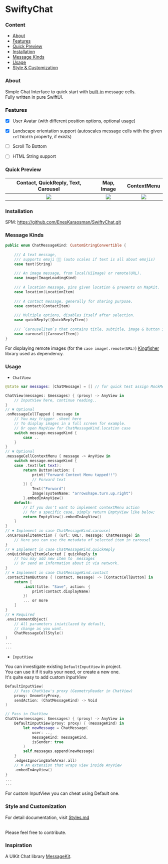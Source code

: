 # SwiftyChat

### Content
* [About](#about)
* [Features](#features)
* [Quick Preview](#quick-preview)
* [Installation](#installation)
* [Message Kinds](#message-kinds)
* [Usage](#usage)
* [Style & Customization](#style-and-customization)

### About 

Simple Chat Interface to quick start with [built-in](#message-kinds) message cells. <br>
Fully written in pure SwiftUI.

### Features
- [x] User Avatar (with different position options, optional usage)
- [x] Landscape orientation  support (autoscales message cells with the given `cellWidth` property, if exists)
- [ ] Scroll To Bottom
- [ ] HTML String support


### Quick Preview

| Contact, QuickReply, Text, Carousel      | Map, Image  | ContextMenu |
:-------------------------:|:-------------------------:|:-------------------------:
![](https://github.com/EnesKaraosman/SwiftyChat/blob/master/Sources/SwiftyChat/Demo/Preview/avatar_contact_qr_carousel_text.png) | ![](https://github.com/EnesKaraosman/SwiftyChat/blob/master/Sources/SwiftyChat/Demo/Preview/map_image.png) |  ![](https://github.com/EnesKaraosman/SwiftyChat/blob/master/Sources/SwiftyChat/Demo/Preview/contextMenu.png)
### Installation

SPM: https://github.com/EnesKaraosman/SwiftyChat.git

### Message Kinds

```swift
public enum ChatMessageKind: CustomStringConvertible {
    
    /// A text message,
    /// supports emoji 👍🏻 (auto scales if text is all about emojis)
    case text(String)
    
    /// An image message, from local(UIImage) or remote(URL).
    case image(ImageLoadingKind)
    
    /// A location message, pins given location & presents on MapKit.
    case location(LocationItem)
    
    /// A contact message, generally for sharing purpose.
    case contact(ContactItem)
    
    /// Multiple options, disables itself after selection.
    case quickReply([QuickReplyItem])
    
    /// `CarouselItem`s that contains title, subtitle, image & button in a scrollable view
    case carousel([CarouselItem])
}
```
For displaying remote images (for the `case image(.remote(URL)`) [Kingfisher](https://github.com/onevcat/Kingfisher) library used as dependency.

### Usage

- `ChatView`

```swift
@State var messages: [ChatMessage] = [] // for quick test assign MockMessages.generatedMessages()

ChatView(messages: $messages) { (proxy) -> AnyView in
    // InputView here, continue reading..
}
// ▼ Optional
.onMessageCellTapped { message in
    // You may trigger .sheet here
    // To display images in a full screen for example.
    // Or open MapView for ChatMessageKind.location case
    switch message.messageKind {
        case ..
    }
}
// ▼ Optional
.messageCellContextMenu { message -> AnyView in
    switch message.messageKind {
    case .text(let text):
        return Button(action: {
            print("Forward Context Menu tapped!!")
            // Forward text
        }) {
            Text("Forward")
            Image(systemName: "arrowshape.turn.up.right")
        }.embedInAnyView()
    default:
        // If you don't want to implement contextMenu action 
        // for a specific case, simply return EmptyView like below;
        return EmptyView().embedInAnyView()
    }
}
// ▼ Implement in case ChatMessageKind.carousel
.onCarouselItemAction { (url: URL?, message: ChatMessage) in
    // Here you can use the metadata of selected item in carousel
}
// ▼ Implement in case ChatMessageKind.quickReply
.onQuickReplyItemSelected { quickReply in
    // You may add new item to `messages`
    // Or send an information about it via network.
}
// ▼ Implement in case ChatMessageKind.contact
.contactItemButtons { (contact, message) -> [ContactCellButton] in
    return [
        .init(title: "Save", action: {
            print(contact.displayName)
        })
        ... or more
    ]
}
// ▼ Required
.environmentObject(
    // All parameters iniatilazed by default, 
    // change as you want.
    ChatMessageCellStyle()
)
...
...
```

- `InputView`

You can investigate existing `DefaultInputView` in project. <br>You can use it if it suits your need, or create a new one.<br>It's quite easy to add custom *InputView*
```swift
DefaultInputView(
    // Pass ChatView's proxy (GeometryReader in ChatView)
    proxy: GeometryProxy, 
    sendAction: (ChatMessageKind) -> Void
)

// Pass in ChatView
ChatView(messages: $messages) { (proxy) -> AnyView in
    DefaultInputView(proxy: proxy) { (messageKind) in
        let newMessage = ChatMessage(
            user: .., 
            messageKind: messageKind, 
            isSender: true
        )
        self.messages.append(newMessage)
    }
    .edgesIgnoringSafeArea(.all)
    // ▼ An extension that wraps view inside AnyView
    .embedInAnyView() 
}
...
...
```

For custom InputView you can cheat using Default one.


### Style and Customization

For detail documentation, visit [Styles.md](https://github.com/EnesKaraosman/SwiftyChat/blob/master/Styles.md)

<br>
Please feel free to contribute.


### Inspiration

A UIKit Chat library [MessageKit](https://github.com/MessageKit/MessageKit).
